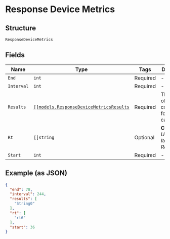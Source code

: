 
# Response Device Metrics

## Structure

`ResponseDeviceMetrics`

## Fields

| Name | Type | Tags | Description |
|  --- | --- | --- | --- |
| `End` | `int` | Required | - |
| `Interval` | `int` | Required | - |
| `Results` | [`[]models.ResponseDeviceMetricsResults`](../../doc/models/containers/response-device-metrics-results.md) | Required | This is Array of a container for one-of cases. |
| `Rt` | `[]string` | Optional | **Constraints**: *Unique Items Required* |
| `Start` | `int` | Required | - |

## Example (as JSON)

```json
{
  "end": 78,
  "interval": 244,
  "results": [
    "String0"
  ],
  "rt": [
    "rt6"
  ],
  "start": 36
}
```

